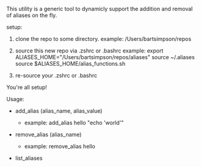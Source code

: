 This utility is a generic tool to dynamicly support the addition and removal of aliases on the fly.

setup:
1. clone the repo to some directory.
example:
  /Users/bartsimpson/repos

2. source this new repo via .zshrc or .bashrc
example:
  export ALIASES_HOME="/Users/bartsimpson/repos/aliases"
  source ~/.aliases
  source $ALIASES_HOME/alias_functions.sh

3. re-source your .zshrc or .bashrc

You're all setup!

Usage:
* add_alias (alias_name, alias_value)
  - example: add_alias hello "echo 'world'"

* remove_alias (alias_name)
  - example: remove_alias hello

* list_aliases

